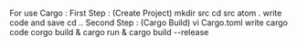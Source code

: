 For use Cargo :
   First Step : (Create Project)
      mkdir src
      cd src
      atom .
      write code and save
      cd ..
   Second Step : (Cargo Build)
      vi Cargo.toml
      write cargo code
      corgo build 
          &
      cargo run
          &
      cargo build --release
 
